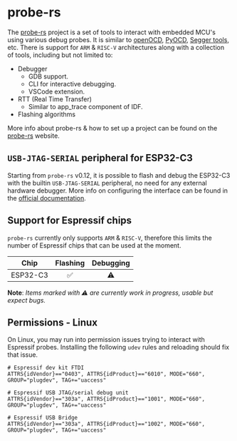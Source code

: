 # probe-rs

The [probe-rs] project is a set of tools to interact with embedded MCU's using various debug probes. It is similar to [openOCD], [PyOCD], [Segger tools], etc. There is support for `ARM` & `RISC-V` architectures along with a collection of tools, including but not limited to:

- Debugger
  - GDB support.
  - CLI for interactive debugging.
  - VSCode extension.
- RTT (Real Time Transfer)
  - Similar to app_trace component of IDF.
- Flashing algorithms

More info about probe-rs & how to set up a project can be found on the [probe-rs] website.


[probe-rs]: https://probe.rs/
[openocd]: https://openocd.org/
[PyOCD]: https://pyocd.io/
[Segger tools]: https://www.segger.com/

## `USB-JTAG-SERIAL` peripheral for ESP32-C3

Starting from `probe-rs` v0.12, it is possible to flash and debug the ESP32-C3 with the builtin `USB-JTAG-SERIAL` peripheral, no need for any external hardware debugger. More info on configuring the interface can be found in the [official documentation].

## Support for Espressif chips

`probe-rs` currently only supports `ARM` & `RISC-V`, therefore this limits the number of Espressif chips that can be used at the moment.

|   Chip   | Flashing | Debugging |
| :------: | :------: | :-------: |
| ESP32-C3 |    ✅     |     ⚠️     |

**Note**: _Items marked with ⚠️ are currently work in progress, usable but expect bugs._

[official documentation]: https://docs.espressif.com/projects/esp-idf/en/latest/esp32c3/api-guides/jtag-debugging/configure-builtin-jtag.html

## Permissions - Linux

On Linux, you may run into permission issues trying to interact with Espressif probes. Installing the following `udev` rules and reloading should fix that issue.

```udev
# Espressif dev kit FTDI
ATTRS{idVendor}=="0403", ATTRS{idProduct}=="6010", MODE="660", GROUP="plugdev", TAG+="uaccess"

# Espressif USB JTAG/serial debug unit
ATTRS{idVendor}=="303a", ATTRS{idProduct}=="1001", MODE="660", GROUP="plugdev", TAG+="uaccess"

# Espressif USB Bridge
ATTRS{idVendor}=="303a", ATTRS{idProduct}=="1002", MODE="660", GROUP="plugdev", TAG+="uaccess"
```

<!-- TODO: when probe-rs can actually debug at least a C3 with decent back traces etc, add a section here with an example config: see https://github.com/probe-rs/probe-rs/issues/877 -->
